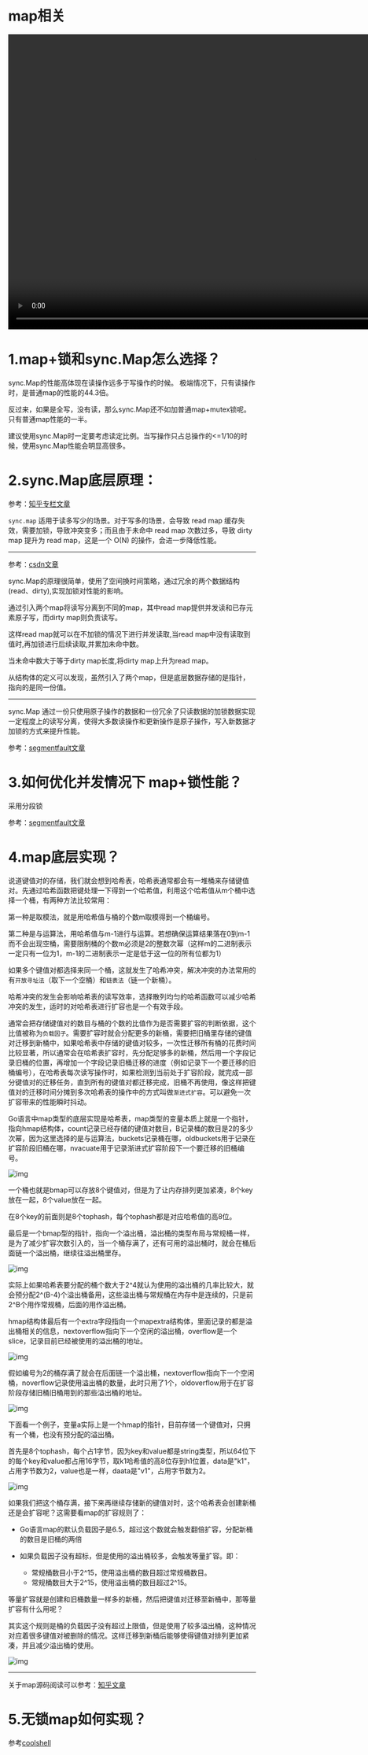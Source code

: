 # map相关

<video id="video" width="1000px" height="600px" controls="controls">
    <source id="mp4" src="./assets/videos/Map长啥样儿？.mp4" type="video/mp4">
</video>

# 1.**map+锁和sync.Map怎么选择？**

sync.Map的性能高体现在读操作远多于写操作的时候。 极端情况下，只有读操作时，是普通map的性能的44.3倍。

反过来，如果是全写，没有读，那么sync.Map还不如加普通map+mutex锁呢。只有普通map性能的一半。

建议使用sync.Map时一定要考虑读定比例。当写操作只占总操作的<=1/10的时候，使用sync.Map性能会明显高很多。


# 2.**sync.Map底层原理：**

参考：[知乎专栏文章](https://zhuanlan.zhihu.com/p/344834329)

`sync.map` 适用于读多写少的场景。对于写多的场景，会导致 read map 缓存失效，需要加锁，导致冲突变多；而且由于未命中 read map 次数过多，导致 dirty map 提升为 read map，这是一个 O(N) 的操作，会进一步降低性能。

****


参考：[csdn文章](https://blog.csdn.net/u011957758/article/details/96633984)



sync.Map的原理很简单，使用了空间换时间策略，通过冗余的两个数据结构(read、dirty),实现加锁对性能的影响。

通过引入两个map将读写分离到不同的map，其中read map提供并发读和已存元素原子写，而dirty map则负责读写。

这样read map就可以在不加锁的情况下进行并发读取,当read map中没有读取到值时,再加锁进行后续读取,并累加未命中数。

当未命中数大于等于dirty map长度,将dirty map上升为read map。

从结构体的定义可以发现，虽然引入了两个map，但是底层数据存储的是指针，指向的是同一份值。

****

sync.Map 通过一份只使用原子操作的数据和一份冗余了只读数据的加锁数据实现一定程度上的读写分离，使得大多数读操作和更新操作是原子操作，写入新数据才加锁的方式来提升性能。

参考：[segmentfault文章](https://segmentfault.com/a/1190000018448064)

# 3.**如何优化并发情况下 map+锁性能？**

采用分段锁

参考：[segmentfault文章](https://segmentfault.com/a/1190000018448064)


# 4.**map底层实现？**

说道键值对的存储，我们就会想到哈希表，哈希表通常都会有一堆桶来存储键值对。先通过哈希函数把键处理一下得到一个哈希值，利用这个哈希值从m个桶中选择一个桶，有两种方法比较常用：

第一种是取模法，就是用哈希值与桶的个数m取模得到一个桶编号。

第二种是与运算法，用哈希值与m-1进行与运算。若想确保运算结果落在0到m-1而不会出现空桶，需要限制桶的个数m必须是2的整数次幂（这样m的二进制表示一定只有一位为1，m-1的二进制表示一定是低于这一位的所有位都为1）

如果多个键值对都选择来同一个桶，这就发生了哈希冲突，解决冲突的办法常用的有`开放寻址法`（取下一个空桶）和`链表法`（链一个新桶）。

哈希冲突的发生会影响哈希表的读写效率，选择散列均匀的哈希函数可以减少哈希冲突的发生，适时的对哈希表进行扩容也是一个有效手段。

通常会把存储键值对的数目与桶的个数的比值作为是否需要扩容的判断依据，这个比值被称为`负载因子`。需要扩容时就会分配更多的新桶，需要把旧桶里存储的键值对迁移到新桶中，如果哈希表中存储的键值对较多，一次性迁移所有桶的花费时间比较显著，所以通常会在哈希表扩容时，先分配足够多的新桶，然后用一个字段记录旧桶的位置，再增加一个字段记录旧桶迁移的进度（例如记录下一个要迁移的旧桶编号），在哈希表每次读写操作时，如果检测到当前处于扩容阶段，就完成一部分键值对的迁移任务，直到所有的键值对都迁移完成，旧桶不再使用，像这样把键值对的迁移时间分摊到多次哈希表的操作中的方式叫做`渐进式扩容`。可以避免一次扩容带来的性能瞬时抖动。

Go语言中map类型的底层实现是哈希表，map类型的变量本质上就是一个指针，指向hmap结构体，count记录已经存储的键值对数目，B记录桶的数目是2的多少次幂，因为这里选择的是与运算法，buckets记录桶在哪，oldbuckets用于记录在扩容阶段旧桶在哪，nvacuate用于记录渐进式扩容阶段下一个要迁移的旧桶编号。

![img](./assets/image-20220329220431279.png)


一个桶也就是bmap可以存放8个键值对，但是为了让内存排列更加紧凑，8个key放在一起，8个value放在一起。

在8个key的前面则是8个tophash，每个tophash都是对应哈希值的高8位。

最后是一个bmap型的指针，指向一个溢出桶，溢出桶的类型布局与常规桶一样，是为了减少扩容次数引入的，当一个桶存满了，还有可用的溢出桶时，就会在桶后面链一个溢出桶，继续往溢出桶里存。

![img](./assets/image-20220329220823588.png)


实际上如果哈希表要分配的桶个数大于2^4就认为使用的溢出桶的几率比较大，就会预分配2^(B-4)个溢出桶备用，这些溢出桶与常规桶在内存中是连续的，只是前2^B个用作常规桶，后面的用作溢出桶。

hmap结构体最后有一个extra字段指向一个mapextra结构体，里面记录的都是溢出桶相关的信息，nextoverflow指向下一个空闲的溢出桶，overflow是一个slice，记录目前已经被使用的溢出桶的地址。

![img](./assets/image-20220329221114529.png)


假如编号为2的桶存满了就会在后面链一个溢出桶，nextoverflow指向下一个空闲桶，noverflow记录使用溢出桶的数量，此时只用了1个，oldoverflow用于在扩容阶段存储旧桶旧桶用到的那些溢出桶的地址。

![img](./assets/image-20220329221425500.png)


下面看一个例子，变量a实际上是一个hmap的指针，目前存储一个键值对，只拥有一个桶，也没有预分配的溢出桶。

首先是8个tophash，每个占1字节，因为key和value都是string类型，所以64位下的每个key和value都占用16字节，取k1哈希值的高8位存到h1位置，data是"k1"，占用字节数为2，value也是一样，daata是"v1"，占用字节数为2。

![img](./assets/image-20220329221625177.png)


如果我们把这个桶存满，接下来再继续存储新的键值对时，这个哈希表会创建新桶还是会扩容呢？这需要看map的扩容规则了：

- Go语言map的默认负载因子是6.5，超过这个数就会触发翻倍扩容，分配新桶的数目是旧桶的两倍

- 如果负载因子没有超标，但是使用的溢出桶较多，会触发等量扩容。即：
    - 常规桶数目小于2^15，使用溢出桶的数目超过常规桶数目。
    - 常规桶数目大于2^15，使用溢出桶的数目超过2^15。

等量扩容就是创建和旧桶数量一样多的新桶，然后把键值对迁移至新桶中，那等量扩容有什么用呢？

其实这个规则是桶的负载因子没有超过上限值，但是使用了较多溢出桶，这种情况对应着很多键值对被删除的情况。这样迁移到新桶后能够使得键值对排列更加紧凑，并且减少溢出桶的使用。

![img](./assets/image-20220301162005445.png)

****


关于map源码阅读可以参考：[知乎文章](https://zhuanlan.zhihu.com/p/66676224)


# 5.无锁map如何实现？

参考[coolshell](https://coolshell.cn/articles/9703.html)



